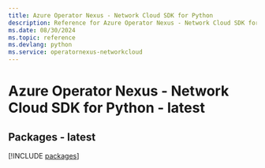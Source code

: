 ```yaml
---
title: Azure Operator Nexus - Network Cloud SDK for Python
description: Reference for Azure Operator Nexus - Network Cloud SDK for Python
ms.date: 08/30/2024
ms.topic: reference
ms.devlang: python
ms.service: operatornexus-networkcloud
---
```

# Azure Operator Nexus - Network Cloud SDK for Python - latest
## Packages - latest
[!INCLUDE [packages](operator-nexus---network-cloud-index.md)]